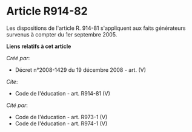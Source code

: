 # Article R914-82

Les dispositions de l'article R. 914-81 s'appliquent aux faits générateurs survenus à compter du 1er septembre 2005.

**Liens relatifs à cet article**

_Créé par_:

  - Décret n°2008-1429 du 19 décembre 2008 - art. (V)

_Cite_:

  - Code de l'éducation - art. R914-81 (V)

_Cité par_:

  - Code de l'éducation - art. R973-1 (V)
  - Code de l'éducation - art. R974-1 (V)
